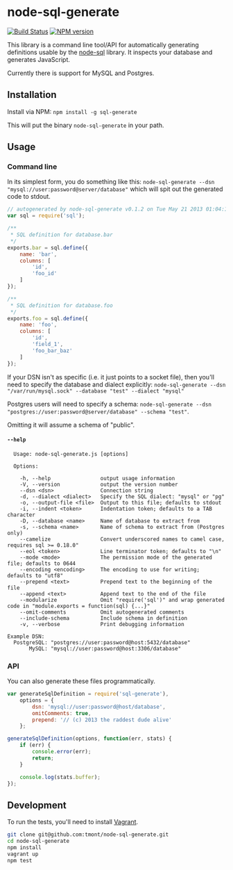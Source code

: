 # node-sql-generate

[![Build Status](https://travis-ci.org/tmont/node-sql-generate.png)](https://travis-ci.org/tmont/node-sql-generate)
[![NPM version](https://badge.fury.io/js/sql-generate.png)](http://badge.fury.io/js/sql-generate)

This library is a command line tool/API for automatically generating
definitions usable by the [node-sql](https://github.com/brianc/node-sql) library.
It inspects your database and generates JavaScript.

Currently there is support for MySQL and Postgres.

## Installation
Install via NPM: `npm install -g sql-generate`

This will put the binary `node-sql-generate` in your path.

## Usage
### Command line
In its simplest form, you do something like this:
`node-sql-generate --dsn "mysql://user:password@server/database"` which will
spit out the generated code to stdout.

```javascript
// autogenerated by node-sql-generate v0.1.2 on Tue May 21 2013 01:04:12 GMT-0700 (PDT)
var sql = require('sql');

/**
 * SQL definition for database.bar
 */
exports.bar = sql.define({
	name: 'bar',
	columns: [
		'id',
		'foo_id'
	]
});

/**
 * SQL definition for database.foo
 */
exports.foo = sql.define({
	name: 'foo',
	columns: [
		'id',
		'field_1',
		'foo_bar_baz'
	]
});
```

If your DSN isn't as specific (i.e. it just points to a socket file), then you'll
need to specify the database and dialect explicitly:
`node-sql-generate --dsn "/var/run/mysql.sock" --database "test" --dialect "mysql"`

Postgres users will need to specify a schema:
`node-sql-generate --dsn "postgres://user:password@server/database" --schema "test"`.

Omitting it will assume a schema of "public".

#### `--help`
```
  Usage: node-sql-generate.js [options]

  Options:

    -h, --help                output usage information
    -V, --version             output the version number
    --dsn <dsn>               Connection string
    -d, --dialect <dialect>   Specify the SQL dialect: "mysql" or "pg"
    -o, --output-file <file>  Output to this file; defaults to stdout
    -i, --indent <token>      Indentation token; defaults to a TAB character
    -D, --database <name>     Name of database to extract from
    -s, --schema <name>       Name of schema to extract from (Postgres only)
    --camelize                Convert underscored names to camel case, requires sql >= 0.18.0"
    --eol <token>             Line terminator token; defaults to "\n"
    --mode <mode>             The permission mode of the generated file; defaults to 0644
    --encoding <encoding>     The encoding to use for writing; defaults to "utf8"
    --prepend <text>          Prepend text to the beginning of the file
    --append <text>           Append text to the end of the file
    --modularize              Omit "require('sql')" and wrap generated code in "module.exports = function(sql) {...}"
    --omit-comments           Omit autogenerated comments
    --include-schema          Include schema in definition
    -v, --verbose             Print debugging information

Example DSN:
  PostgreSQL: "postgres://user:password@host:5432/database"
       MySQL: "mysql://user:password@host:3306/database"
```

### API
You can also generate these files programmatically.

```javascript
var generateSqlDefinition = require('sql-generate'),
	options = {
		dsn: 'mysql://user:password@host/database',
		omitComments: true,
		prepend: '// (c) 2013 the raddest dude alive'
	};

generateSqlDefinition(options, function(err, stats) {
	if (err) {
		console.error(err);
		return;
	}

	console.log(stats.buffer);
});
```

## Development
To run the tests, you'll need to install [Vagrant](http://www.vagrantup.com/).

```bash
git clone git@github.com:tmont/node-sql-generate.git
cd node-sql-generate
npm install
vagrant up
npm test
```